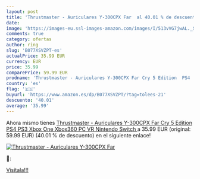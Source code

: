 ```yaml
---
layout: post
title: 'Thrustmaster - Auriculares Y-300CPX Far  al 40.01 % de descuento'
date: 
image: 'https://images-eu.ssl-images-amazon.com/images/I/513vVG7jwAL._SL200_.jpg'
comments: true
category: ofertas
author: ring
slug: 'B077XSVZPT-es'
actualPrice: 35.99 EUR
currency: EUR
price: 35.99
comparePrice: 59.99 EUR
prodname: 'Thrustmaster - Auriculares Y-300CPX Far Cry 5 Edition  PS4  PS3  Xbox One  Xbox360  PC  VR  Nintendo Switch '
country: 'es'
flag: '🇪🇸'
buyurl: 'https://www.amazon.es/dp/B077XSVZPT/?tag=tolees-21'
descuento: '40.01'
average: '35.99'
---
```


Ahora mismo tienes [Thrustmaster - Auriculares Y-300CPX Far Cry 5 Edition  PS4  PS3  Xbox One  Xbox360  PC  VR  Nintendo Switch ](https://www.amazon.es/dp/B077XSVZPT/?tag=tolees-21) a 35.99 EUR (original: 59.99 EUR) (40.01 %  de descuento) en el siguiente enlace!

[![Thrustmaster - Auriculares Y-300CPX Far ](https://images-eu.ssl-images-amazon.com/images/I/513vVG7jwAL._SL200_.jpg)](https://www.amazon.es/dp/B077XSVZPT/?tag=tolees-21)

🔎:


[Visítala!!!](https://www.amazon.es/dp/B077XSVZPT/?tag=tolees-21)
